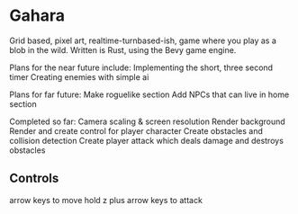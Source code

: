 # Gahara
Grid based, pixel art, realtime-turnbased-ish, game where you play as a blob in the wild.
Written is Rust, using the Bevy game engine.

Plans for the near future include:
Implementing the short, three second timer
Creating enemies with simple ai

Plans for far future:
Make roguelike section
Add NPCs that can live in home section

Completed so far:
Camera scaling & screen resolution
Render background
Render and create control for player character
Create obstacles and collision detection
Create player attack which deals damage and destroys obstacles

## Controls
arrow keys to move
hold z plus arrow keys to attack
